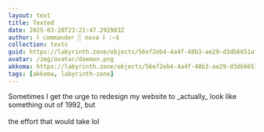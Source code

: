 ```yaml
---
layout: text
title: Texted
date: 2025-03-28T23:21:47.292983Z
author: ⸸ commander ░ nova ⸸ :~$
collection: texts
guid: https://labyrinth.zone/objects/56ef2eb4-4a4f-48b3-ae29-d3db6651af56
avatar: /img/avatar/daemon.png
akkoma: https://labyrinth.zone/objects/56ef2eb4-4a4f-48b3-ae29-d3db6651af56
tags: [akkoma, labyrinth-zone]
---
```


<p>Sometimes I get the urge to redesign my website to _actually_ look like something out of 1992, but<br><br>the effort that would take lol</p>